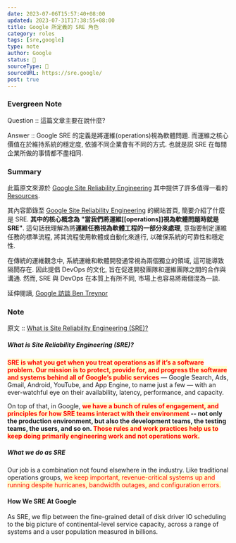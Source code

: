 ```yaml
---
date: 2023-07-06T15:57:40+08:00
updated: 2023-07-31T17:38:55+08:00
title: Google 所定義的 SRE 角色
category: roles 
tags: [sre,google]
type: note
author: Google
status: 🌱
sourceType: 📜️
sourceURL: https://sre.google/
post: true
---
```


### Evergreen Note

Question :: 這篇文章主要在說什麼?

Answer :: Google SRE 的定義是將運維(operations)視為軟體問題. 而運維之核心價值在於維持系統的穩定度, 依據不同企業會有不同的方式. 也就是説 SRE 在每間企業所做的事情都不盡相同.

<!--more-->

### Summary

此篇原文來源於 [Google Site Reliability Engineering](https://sre.google/) 其中提供了許多值得一看的 [Resources](https://sre.google/resources/).

其內容節錄至  [Google Site Reliability Engineering](https://sre.google/) 的網站首頁, 簡要介紹了什麼是 SRE. **其中的核心概念為 "當我們將運維[[operations]]視為軟體問題時就是 SRE"**. 這句話我理解為將**運維任務視為軟體工程的一部分來處理**, 意指要制定運維任務的標準流程, 將其流程使用軟體或自動化來進行, 以確保系統的可靠性和穩定性.

在傳統的運維觀念中, 系統運維和軟體開發通常視為兩個獨立的領域, 這可能導致隔閡存在. 因此提倡 DevOps 的文化, 旨在促進開發團隊和運維團隊之間的合作與溝通. 然而, SRE 與 DevOps 在本質上有所不同, 市場上也容易將兩個混為一談.

延伸閱讀, [Google 訪談 Ben Treynor](https://sre.google/in-conversation/)

### Note

原文 :: [What is Site Reliability Engineering (SRE)?](https://sre.google/)

##### What is Site Reliability Engineering (SRE)?

**<span style="background-color: #ffffcc; color: red">SRE is what you get when you treat operations as if it’s a software problem. Our mission is to protect, provide for, and progress the software and systems behind all of Google’s public services</span>** — Google Search, Ads, Gmail, Android, YouTube, and App Engine, to name just a few — with an ever-watchful eye on their availability, latency, performance, and capacity.

On top of that, in Google, **<span style="background-color: #ffffcc; color: red">we have a bunch of rules of engagement, and principles for how SRE teams interact with their environment</span> -- not only the production environment, but also the development teams, the testing teams, the users, and so on. <span style="background-color: #ffffcc; color: red">Those rules and work practices help us to keep doing primarily engineering work and not operations work.</span>**

#####   What we do as SRE

Our job is a combination not found elsewhere in the industry. Like traditional operations groups, <span style="background-color: #ffffcc; color: red">we keep important, revenue-critical systems up and running despite hurricanes, bandwidth outages, and configuration errors.</span>

#### How We SRE At Google

As SRE, we flip between the fine-grained detail of disk driver IO scheduling to the big picture of continental-level service capacity, across a range of systems and a user population measured in billions.